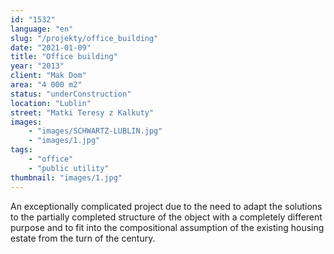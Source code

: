 ```yaml
---
id: "1532"
language: "en"
slug: "/projekty/office_building"
date: "2021-01-09"
title: "Office building"
year: "2013"
client: "Mak Dom"
area: "4 000 m2"
status: "underConstruction"
location: "Lublin"
street: "Matki Teresy z Kalkuty"
images: 
    - "images/SCHWARTZ-LUBLIN.jpg"
    - "images/1.jpg"    
tags: 
    - "office"
    - "public utility"
thumbnail: "images/1.jpg"
---
```

An exceptionally complicated project due to the need to adapt the solutions to the partially completed structure of the object with a completely different purpose and to fit into the compositional assumption of the existing housing estate from the turn of the century.
